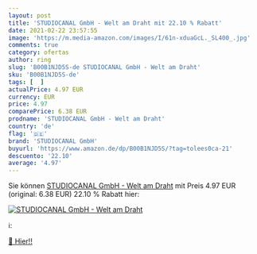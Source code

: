```yaml
---
layout: post
title: 'STUDIOCANAL GmbH - Welt am Draht mit 22.10 % Rabatt'
date: 2021-02-22 23:57:55
image: 'https://m.media-amazon.com/images/I/61n-xduaGcL._SL400_.jpg'
comments: true
category: ofertas
author: ring
slug: 'B00B1NJD5S-de STUDIOCANAL GmbH - Welt am Draht'
sku: 'B00B1NJD5S-de'
tags: [  ]
actualPrice: 4.97 EUR
currency: EUR
price: 4.97
comparePrice: 6.38 EUR
prodname: 'STUDIOCANAL GmbH - Welt am Draht'
country: 'de'
flag: '🇩🇪'
brand: 'STUDIOCANAL GmbH'
buyurl: 'https://www.amazon.de/dp/B00B1NJD5S/?tag=tolees0ca-21'
descuento: '22.10'
average: '4.97'
---
```


Sie können [STUDIOCANAL GmbH - Welt am Draht](https://www.amazon.de/dp/B00B1NJD5S/?tag=tolees0ca-21) mit Preis 4.97 EUR (original: 6.38 EUR) 22.10 % Rabatt hier:

[![STUDIOCANAL GmbH - Welt am Draht](https://m.media-amazon.com/images/I/61n-xduaGcL._SL400_.jpg)](https://www.amazon.de/dp/B00B1NJD5S/?tag=tolees0ca-21)

ℹ️:


[🛒 Hier!!](https://www.amazon.de/dp/B00B1NJD5S/?tag=tolees0ca-21)
